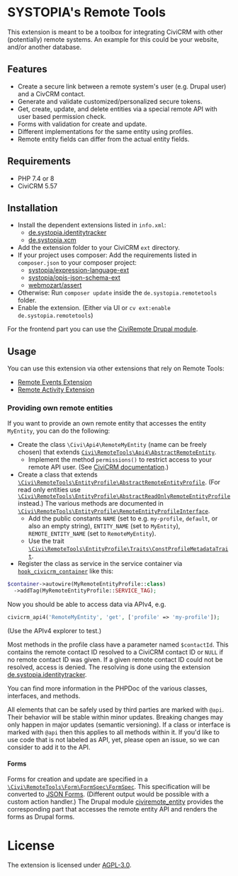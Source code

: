 # SYSTOPIA's Remote Tools

This extension is meant to be a toolbox for integrating CiviCRM
with other (potentially) remote systems. An example for this
could be your website, and/or another database.

## Features

* Create a secure link between a remote system's user (e.g. Drupal user) and a CivCRM contact.
* Generate and validate customized/personalized secure tokens.
* Get, create, update, and delete entities via a special remote API with user based permission check.
* Forms with validation for create and update.
* Different implementations for the same entity using profiles.
* Remote entity fields can differ from the actual entity fields.

## Requirements

* PHP 7.4 or 8
* CiviCRM 5.57

## Installation

* Install the dependent extensions listed in `info.xml`:
  * [de.systopia.identitytracker](https://github.com/systopia/de.systopia.identitytracker)
  * [de.systopia.xcm](https://github.com/systopia/de.systopia.xcm)
* Add the extension folder to your CiviCRM `ext` directory.
* If your project uses composer: Add the requirements listed in `composer.json` to your composer project:
  * [systopia/expression-language-ext](https://github.com/systopia/expression-language-ext)
  * [systopia/opis-json-schema-ext](https://github.com/systopia/opis-json-schema-ext)
  * [webmozart/assert](https://github.com/webmozarts/assert)
* Otherwise: Run `composer update` inside the `de.systopia.remotetools` folder.
* Enable the extension. (Either via UI or `cv ext:enable de.systopia.remotetools`)

For the frontend part you can use the [CiviRemote Drupal module](https://github.com/systopia/civiremote).

## Usage

You can use this extension via other extensions that rely on Remote Tools:

* [Remote Events Extension](https://github.com/systopia/de.systopia.remoteevent)
* [Remote Activity Extension](https://github.com/systopia/de.systopia.remoteactivity)

### Providing own remote entities

If you want to provide an own remote entity that accesses the entity `MyEntity`,
you can do the following:

* Create the class `\Civi\Api4\RemoteMyEntity` (name can be freely chosen) that extends [`Civi\RemoteTools\Api4\AbstractRemoteEntity`](Civi/RemoteTools/Api4/AbstractRemoteEntity.php).
  * Implement the method `permissions()` to restrict access to your remote API user. (See [CiviCRM documentation](https://docs.civicrm.org/dev/en/latest/security/permissions/#apiv4).)
* Create a class that extends [`\Civi\RemoteTools\EntityProfile\AbstractRemoteEntityProfile`](Civi/RemoteTools/EntityProfile/AbstractRemoteEntityProfile.php). (For read only entities use [`\Civi\RemoteTools\EntityProfile\AbstractReadOnlyRemoteEntityProfile`](Civi/RemoteTools/EntityProfile/AbstractReadOnlyRemoteEntityProfile.php) instead.) The various methods are documented in [`\Civi\RemoteTools\EntityProfile\RemoteEntityProfileInterface`](Civi/RemoteTools/EntityProfile/RemoteEntityProfileInterface.php).
  * Add the public constants `NAME` (set to e.g. `my-profile`, `default`, or also an empty string), `ENTITY_NAME` (set to `MyEntity`), `REMOTE_ENTITY_NAME` (set to `RemoteMyEntity`).
  * Use the trait [`\Civi\RemoteTools\EntityProfile\Traits\ConstProfileMetadataTrait`](Civi/RemoteTools/EntityProfile/Traits/ConstProfileMetadataTrait.php).
* Register the class as service in the service container via [`hook_civicrm_container`](https://docs.civicrm.org/dev/en/latest/hooks/hook_civicrm_container/) like this:
```php
$container->autowire(MyRemoteEntityProfile::class)
  ->addTag(MyRemoteEntityProfile::SERVICE_TAG);
```

Now you should be able to access data via APIv4, e.g.

```php
civicrm_api4('RemoteMyEntity', 'get', ['profile' => 'my-profile']);
```

(Use the APIv4 explorer to test.)

Most methods in the profile class have a parameter named `$contactId`. This
contains the remote contact ID resolved to a CiviCRM contact ID or `NULL` if no
remote contact ID was given. If a given remote contact ID could not be resolved,
access is denied. The resolving is done using the extension
[de.systopia.identitytracker](https://github.com/systopia/de.systopia.identitytracker).

You can find more information in the PHPDoc of the various classes, interfaces,
and methods.

All elements that can be safely used by third parties are marked with `@api`.
Their behavior will be stable within minor updates. Breaking changes may only
happen in major updates (semantic versioning). If a class or interface is marked
with `@api` then this applies to all methods within it. If you'd like to use
code that is not labeled as API, yet, please open an issue, so we can consider
to add it to the API.

#### Forms

Forms for creation and update are specified in a
[`\Civi\RemoteTools\Form\FormSpec\FormSpec`](Civi/RemoteTools/Form/FormSpec/FormSpec.php).
This specification will be converted to [JSON Forms](https://jsonforms.io/).
(Different output would be possible with a custom action handler.) The Drupal
module [civiremote_entity](https://github.com/systopia/civiremote) provides the
corresponding part that accesses the remote entity API and renders the forms as
Drupal forms.

# License

The extension is licensed under [AGPL-3.0](LICENSE.txt).
